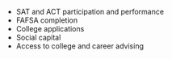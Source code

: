 - SAT and ACT participation and performance
- FAFSA completion
- College applications
- Social capital
- Access to college and career advising
